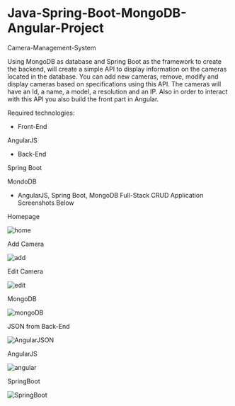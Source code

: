 # Java-Spring-Boot-MongoDB-Angular-Project

Camera-Management-System

Using MongoDB as database and Spring Boot as the framework to create the backend,
will create a simple API to display information on the cameras located in the database.
You can add new cameras, remove, modify and display cameras based on specifications using this API.
The cameras will have an Id, a name, a model, a resolution and an IP.
Also in order to interact with this API you also build the front part in Angular.

Required technologies:

- Front-End

AngularJS

- Back-End

Spring Boot

MondoDB

- AngularJS, Spring Boot, MongoDB Full-Stack CRUD Application Screenshots Below

Homepage

![home](https://user-images.githubusercontent.com/74839767/129048652-fbdfa9dc-6198-48b8-8e8e-1296af9488a4.PNG)

Add Camera

![add](https://user-images.githubusercontent.com/74839767/129048737-90407c91-9038-449c-9b67-59a91874d3f8.PNG)

Edit Camera

![edit](https://user-images.githubusercontent.com/74839767/129048785-7fbab9c2-b8ff-4761-85c4-55333e15e119.PNG)

MongoDB

![mongoDB](https://user-images.githubusercontent.com/74839767/129048837-68aaa582-9076-4654-997f-abf190e5219c.PNG)

JSON from Back-End

![AngularJSON](https://user-images.githubusercontent.com/74839767/129048869-a91b8a14-e9f1-4627-9cee-277e73008023.PNG)

AngularJS

![angular](https://user-images.githubusercontent.com/74839767/129048892-104c7da0-69d1-4467-9211-c933cc7f6626.PNG)

SpringBoot

![SpringBoot](https://user-images.githubusercontent.com/74839767/129049573-03295230-e578-46d4-a929-005ddce89eed.PNG)

